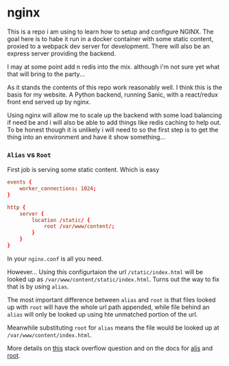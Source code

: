# nginx

This is a repo i am using to learn how to setup and configure NGINX. The goal here is to habe it run in a docker container with some static content, proxied to a webpack dev server for development. There will also be an express server providing the backend.

I may at some point add n redis into the mix. although i'm not sure yet what that will bring to the party...

As it stands the contents of this repo work reasonably well. I think this is the basis for my website. A Python backend, running Sanic, with a react/redux front end served up by nginx.

Using nginx will allow me to scale up the backend with some load balancing if need be and i will also be able to add things like redis caching to help out. To be honest though it is unlikely i will need to so the first step is to get the thing into an environment and have it show something...


### `Alias` vs `Root`

First job is serving some static content. Which is easy


```conf
events {
    worker_connections: 1024;
}

http {
    server {
        location /static/ {
            root /var/www/content/;
        }
    }
}
```

In your `nginx.conf` is all you need.


However... Using this configurtaion the url `/static/index.html` will be looked up as `/var/www/content/static/index.html`. Turns out the way to fix that is by using `alias`.

The most important difference between `alias` and `root` is that files looked up with `root` will have the whole url path appended, while file behind an `alias` will only be looked up using hte unmatched portion of the url.


Meanwhile substituting `root` for `alias` means the file would be looked up at `/var/www/content/index.html`.

More details on [this](https://stackoverflow.com/questions/10631933/nginx-static-file-serving-confusion-with-root-alias) stack overflow question and on the docs for [alis](http://nginx.org/en/docs/http/ngx_http_core_module.html#alias) and [root](http://nginx.org/en/docs/http/ngx_http_core_module.html#root).
